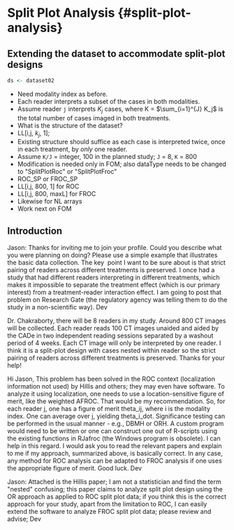 # Split Plot Analysis {#split-plot-analysis}



## Extending the dataset to accommodate split-plot designs


```r
ds <- dataset02
```
* Need modality index as before.
* Each reader interprets a subset of the cases in both modalities.
* Assume reader `j` interprets $K_j$ cases, where K = $\sum_{i=1}^{J} K_j$ is the total number of cases imaged in both treatments.
* What is the structure of the dataset?
* LL[i,j, $k_j$, 1]; 
* Existing structure should suffice as each case is interpreted twice, once in each treatment, by _only_ one reader.
* Assume `K/J` = integer, 100 in the planned study; `J` = 8, `K` = 800
* Modification is needed only in FOM; also dataType needs to be changed to "SplitPlotRoc" or "SplitPlotFroc"
* ROC_SP or FROC_SP
* LL[i,j, 800, 1] for ROC 
* LL[i,j, 800, maxL] for FROC 
* Likewise for NL arrays 
* Work next on FOM 

## Introduction
Jason:
Thanks for inviting me to join your profile. Could you describe what you were planning on doing? Please use a simple example that illustrates the basic data collection. The key  point I want to be sure about is that strict pairing of readers across different treatments is preserved. I once had a study that had different readers interpreting in different treatments, which makes it impossible to separate the treatment effect (which is our primary interest) from a treatment-reader interaction effect. I am going to post that problem on Research Gate (the regulatory agency was telling them to do the study in a non-scientific way). Dev


Dr. Chakraborty, there will be 8 readers in my study. Around 800 CT images will be collected. Each reader reads 100 CT images unaided and aided by the CADe in two independent reading sessions separated by a washout period of 4 weeks. Each CT image will only be interpreted by one reader. I think it is a split-plot design with cases nested within reader so the strict pairing of readers across different treatments is preserved. Thanks for your help!


Hi Jason,
This problem has been solved in the ROC context (localization information not used) by Hillis and others; they may even have software. To analyze it using localization, one needs to use a location-sensitive figure of merit, like the weighted AFROC. That would be my recommendation. So, for each reader j, one has a figure of merit theta_ij, where i is the modality index. One can average over j, yielding theta_i_dot. Significance testing can be performed in the usual manner - e.g., DBMH or ORH. A custom program would need to be written or one can construct one out of R-scripts using the existing functions in RJafroc (the Windows program is obsolete). I can help in this regard. I would ask you to read the relevant papers and explain to me if my approach, summarized above, is basically correct. In any case, any method for ROC analysis can be adapted to FROC analysis if one uses the appropriate figure of merit. Good luck. Dev

Jason: Attached is the Hillis paper; I am not a statistician and find the term "nested" confusing; this paper claims to analyze split plot design using the OR approach as applied to ROC split plot data; if you think this is the correct approach for your study, apart from the limitation to ROC, I can easily extend the software to analyze FROC split plot data; please review and advise; Dev
